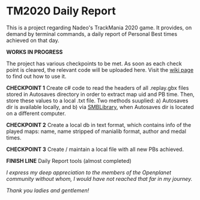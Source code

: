 # TM2020 Daily Report

This is a project regarding Nadeo's TrackMania 2020 game. It provides, on demand by terminal commands, a daily report of Personal Best times achieved on that day.

**WORKS IN PROGRESS**

The project has various checkpoints to be met. As soon as each check point is cleared, the relevant code will be uploaded here. Visit the [wiki page](https://github.com/cinephos/TM2020-Daily-Report/wiki) to find out how to use it.

**CHECKPOINT 1** Create c# code to read the headers of all .replay.gbx files stored in Autosaves directory in order to extract map uid and PB time. Then, store these values to a local .txt file. Two methods suuplied: a) Autosaves dir is available locally, and b) via [SMBLibrary](https://github.com/TalAloni/SMBLibrary), when Autosaves dir is located on a different computer.

**CHECKPOINT 2** Create a local db in text format, which contains info of the played maps: name, name stripped of manialib format, author and medal times.

**CHECKPOINT 3** Create / maintain a local file with all new PBs achieved.

**FINISH LINE** Daily Report tools (almost completed)


*I express my deep appreciation to the members of the Openplanet community without whom, I would have not reached that far in my journey.*

*Thank you ladies and gentlemen!*

